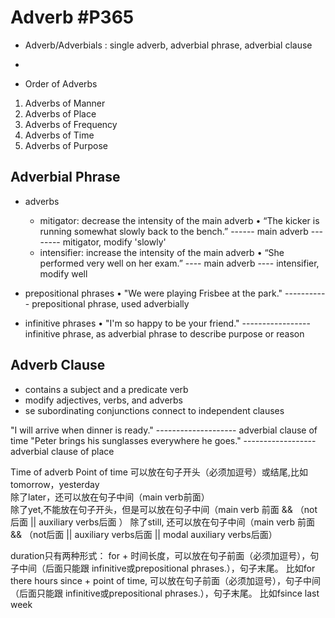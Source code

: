 # Adverb   #P365
* Adverb/Adverbials : single adverb, adverbial phrase, adverbial clause
* 

* Order of Adverbs
1. Adverbs of Manner
2. Adverbs of Place
3. Adverbs of Frequency
4. Adverbs of Time
5. Adverbs of Purpose


## Adverbial Phrase
* adverbs
    * mitigator: decrease the intensity of the main adverb
    • “The kicker is running somewhat slowly back to the bench.” 
                                      ------                    main adverb 
                             --------                           mitigator, modify 'slowly'
    * intensifier: increase the intensity of the main adverb
    • “She performed very well on her exam.” 
                          ----              main adverb
                     ----                   intensifier, modify well

* prepositional phrases
• "We were playing Frisbee at the park."
                           -----------    prepositional phrase, used adverbially

* infinitive phrases
• "I'm so happy to be your friend."
                -----------------  infinitive phrase, as adverbial phrase to describe purpose or reason

## Adverb Clause
* contains a subject and a predicate verb
* modify adjectives, verbs, and adverbs
* se subordinating conjunctions connect to independent clauses

"I will arrive when dinner is ready." 
               --------------------   adverbial clause of time
"Peter brings his sunglasses everywhere he goes."
                             ------------------     adverbial clause of place





Time of adverb
Point of time 可以放在句子开头（必须加逗号）或结尾,比如tomorrow，yesterday   
除了later，还可以放在句子中间（main verb前面）        
除了yet,不能放在句子开头，但是可以放在句子中间（main verb 前面 && （not后面 || auxiliary verbs后面 ）
除了still, 还可以放在句子中间（main verb 前面 && （not后面 || auxiliary verbs后面 || modal auxiliary verbs后面）               

duration只有两种形式：
for + 时间长度，可以放在句子前面（必须加逗号），句子中间（后面只能跟 infinitive或prepositional phrases.），句子末尾。 比如for there hours
since + point of time, 可以放在句子前面（必须加逗号），句子中间（后面只能跟 infinitive或prepositional phrases.），句子末尾。 比如fsince last week